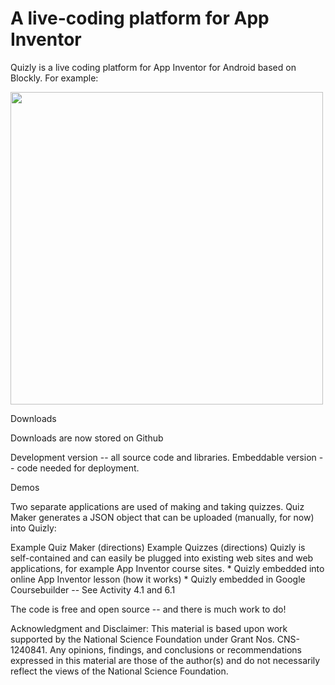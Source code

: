 <h1>A live-coding platform for App Inventor</h1>

Quizly is a live coding platform for App Inventor for Android based on Blockly. For example:

<img src="http://www.cs.trincoll.edu/~ram/quizly/media/quizly-screen-crop.png" width="500px" />

Downloads

Downloads are now stored on Github

Development version -- all source code and libraries.
Embeddable version -- code needed for deployment.

Demos

Two separate applications are used of making and taking quizzes. Quiz Maker generates a JSON object that can be uploaded (manually, for now) into Quizly:

Example Quiz Maker (directions)
Example Quizzes (directions)
Quizly is self-contained and can easily be plugged into existing web sites and web applications, for example App Inventor course sites. * Quizly embedded into online App Inventor lesson (how it works) * Quizly embedded in Google Coursebuilder -- See Activity 4.1 and 6.1

The code is free and open source -- and there is much work to do!

Acknowledgment and Disclaimer: This material is based upon work supported by the National Science Foundation under Grant Nos. CNS-1240841. Any opinions, findings, and conclusions or recommendations expressed in this material are those of the author(s) and do not necessarily reflect the views of the National Science Foundation.